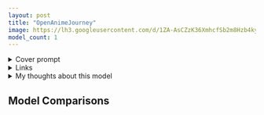 ```yaml
---
layout: post
title: "OpenAnimeJourney"
image: https://lh3.googleusercontent.com/d/1ZA-AsCZzK36XmhcfSb2m8Hzb4ky1BKrz
model_count: 1
---
```


<details><summary>Cover prompt</summary>
<pre>
masterpiece, best quality, 1girl, blonde hair, short hair, blue eyes, wavy hair, hair ribbon, blue ribbon, detached sleeves, portrait
Negative prompt: (worst quallity, low quality:1.4)
Steps: 20, Sampler: Euler, CFG scale: 7, Seed: 844986725, Size: 1024x512, Model: OpenAnimeJourney, Clip skip: 2
</pre>
</details>
<details><summary>Links</summary>

</details>
<details><summary>My thoughts about this model</summary>

</details>

## Model Comparisons